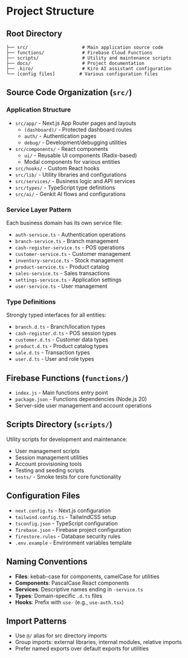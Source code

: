 # Project Structure

## Root Directory

```
├── src/                    # Main application source code
├── functions/              # Firebase Cloud Functions
├── scripts/                # Utility and maintenance scripts
├── docs/                   # Project documentation
├── .kiro/                  # Kiro AI assistant configuration
└── [config files]         # Various configuration files
```

## Source Code Organization (`src/`)

### Application Structure

- `src/app/` - Next.js App Router pages and layouts
  - `(dashboard)/` - Protected dashboard routes
  - `auth/` - Authentication pages
  - `debug/` - Development/debugging utilities
- `src/components/` - React components
  - `ui/` - Reusable UI components (Radix-based)
  - Modal components for various entities
- `src/hooks/` - Custom React hooks
- `src/lib/` - Utility libraries and configurations
- `src/services/` - Business logic and API services
- `src/types/` - TypeScript type definitions
- `src/ai/` - Genkit AI flows and configurations

### Service Layer Pattern

Each business domain has its own service file:

- `auth-service.ts` - Authentication operations
- `branch-service.ts` - Branch management
- `cash-register-service.ts` - POS operations
- `customer-service.ts` - Customer management
- `inventory-service.ts` - Stock management
- `product-service.ts` - Product catalog
- `sales-service.ts` - Sales transactions
- `settings-service.ts` - Application settings
- `user-service.ts` - User management

### Type Definitions

Strongly typed interfaces for all entities:

- `branch.d.ts` - Branch/location types
- `cash-register.d.ts` - POS session types
- `customer.d.ts` - Customer data types
- `product.d.ts` - Product catalog types
- `sale.d.ts` - Transaction types
- `user.d.ts` - User and role types

## Firebase Functions (`functions/`)

- `index.js` - Main functions entry point
- `package.json` - Functions dependencies (Node.js 20)
- Server-side user management and account operations

## Scripts Directory (`scripts/`)

Utility scripts for development and maintenance:

- User management scripts
- Session management utilities
- Account provisioning tools
- Testing and seeding scripts
- `tests/` - Smoke tests for core functionality

## Configuration Files

- `next.config.ts` - Next.js configuration
- `tailwind.config.ts` - TailwindCSS setup
- `tsconfig.json` - TypeScript configuration
- `firebase.json` - Firebase project configuration
- `firestore.rules` - Database security rules
- `.env.example` - Environment variables template

## Naming Conventions

- **Files**: kebab-case for components, camelCase for utilities
- **Components**: PascalCase React components
- **Services**: Descriptive names ending in `-service.ts`
- **Types**: Domain-specific `.d.ts` files
- **Hooks**: Prefix with `use-` (e.g., `use-auth.tsx`)

## Import Patterns

- Use `@/` alias for src directory imports
- Group imports: external libraries, internal modules, relative imports
- Prefer named exports over default exports for utilities
